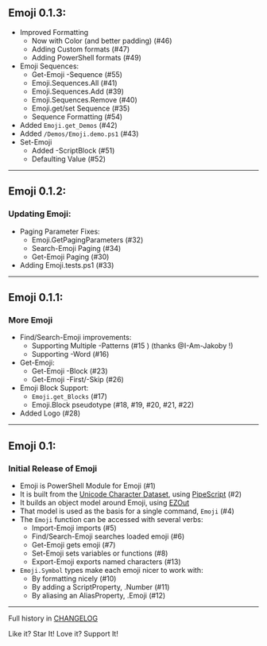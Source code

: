 ## Emoji 0.1.3:

* Improved Formatting
  * Now with Color (and better padding) (#46)
  * Adding Custom formats (#47)
  * Adding PowerShell formats (#49)
* Emoji Sequences:
  * Get-Emoji -Sequence (#55)
  * Emoji.Sequences.All (#41)
  * Emoji.Sequences.Add (#39)
  * Emoji.Sequences.Remove (#40)
  * Emoji.get/set Sequence (#35)
  * Sequence Formatting (#54)
* Added `Emoji.get_Demos` (#42)
* Added `/Demos/Emoji.demo.ps1` (#43)
* Set-Emoji
  * Added -ScriptBlock (#51)
  * Defaulting Value (#52)

---

## Emoji 0.1.2:

### Updating Emoji:

* Paging Parameter Fixes:
  * Emoji.GetPagingParameters (#32)
  * Search-Emoji Paging (#34)
  * Get-Emoji Paging (#30)
* Adding Emoji.tests.ps1 (#33)

---

## Emoji 0.1.1:

### More Emoji

* Find/Search-Emoji improvements:
  * Supporting Multiple -Patterns (#15 ) (thanks @I-Am-Jakoby !)  
  * Supporting -Word (#16)
* Get-Emoji:
  * Get-Emoji -Block (#23)
  * Get-Emoji -First/-Skip (#26)
* Emoji Block Support:
  * `Emoji.get_Blocks` (#17)  
  * Emoji.Block pseudotype (#18, #19, #20, #21, #22)
* Added Logo (#28)
  
---

## Emoji 0.1:

### Initial Release of Emoji

* Emoji is PowerShell Module for Emoji (#1)
* It is built from the [Unicode Character Dataset](https://unicode.org/Public/UCD/latest/ucd/), using [PipeScript](https://github.com/StartAutomating/PipeScript) (#2)
* It builds an object model around Emoji, using [EZOut](https://github.com/StartAutomating/EZOut)
* That model is used as the basis for a single command, `Emoji` (#4)
* The `Emoji` function can be accessed with several verbs:
  * Import-Emoji imports (#5)
  * Find/Search-Emoji searches loaded emoji (#6)
  * Get-Emoji gets emoji (#7)
  * Set-Emoji sets variables or functions (#8)
  * Export-Emoji exports named characters (#13)
* `Emoji.Symbol` types make each emoji nicer to work with:
  * By formatting nicely (#10)
  * By adding a ScriptProperty, .Number (#11)
  * By aliasing an AliasProperty, .Emoji (#12)

---

Full history in [CHANGELOG](https://github.com/StartAutomating/Emoji/blob/main/CHANGELOG.md)

Like it?  Star It!  Love it?  Support It!